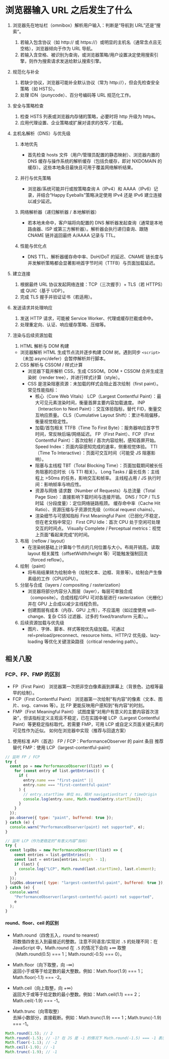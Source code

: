 # 浏览器输入 URL 之后发生了什么

1. 浏览器先在地址栏（omnibox）解析用户输入：判断是“导航到 URL”还是“搜索”。
   1. 若输入包含协议（如 http:// 或 https://）或明显的主机名（通常含点且无空格），浏览器倾向于作为 URL 导航。
   2. 若输入含空格、被识别为查询，或浏览器策略/用户设置决定使用搜索引擎，则作为搜索请求发送给默认搜索引擎。
2. 规范化与补全
   1. 若缺少协议，浏览器可能补全默认协议（常为 http://），但会先检查安全策略（如 HSTS）。
   2. 处理 IDN（punycode）、百分号编码等 URL 规范化工作。
3. 安全与策略检查
   1. 检查 HSTS 列表或浏览器内存储的策略，必要时将 http 升级为 https。
   2. 应用代理设置、企业策略或扩展对请求的改写／拦截。
4. 主机名解析（DNS）与优先级

   1. 本地优先
      - 首先检查 hosts 文件（用户/管理员配置的静态映射）、浏览器内置的 DNS 缓存与操作系统的解析缓存（包括负缓存，即对 NXDOMAIN 的缓存）。这些本地条目最快且可用于覆盖网络解析结果。
   2. 并行与优先策略
      - 浏览器/系统可能并行或按策略查询 A（IPv4）和 AAAA（IPv6）记录，并结合“Happy Eyeballs”策略决定使用 IPv4 还是 IPv6 建立连接以减少延迟。
   3. 网络解析器（递归解析器 / 本地解析器）

      - 若本地未命中，客户端将向配置的 DNS 解析器发起查询（通常是本地路由器、ISP 或第三方解析器）。解析器会执行递归查询、跟随 CNAME 链并返回最终 A/AAAA 记录与 TTL。

   4. 性能与优化点
      - DNS TTL、解析器缓存命中率、DoH/DoT 的延迟、CNAME 链长度与并发解析策略都会显著影响首字节时间（TTFB）与页面加载延迟。

5. 建立连接
   1. 根据最终 URL 协议发起网络连接：TCP（三次握手）+ TLS（若 HTTPS）或 QUIC（基于 UDP）。
   2. 完成 TLS 握手并验证证书（若适用）。
6. 发送请求并处理响应
   1. 发送 HTTP 请求，可能被 Service Worker、代理或缓存拦截或命中。
   2. 处理重定向、认证、响应缓存策略、压缩等。
7. 渲染与后续资源加载
   1. HTML 解析与 DOM 构建
   - 浏览器解析 HTML 生成节点流并逐步构建 DOM 树。遇到同步 `<script>`（未加 async/defer）会暂停解析并行脚本。
   2. CSS 解析与 CSSOM / 样式计算
      - 浏览器下载并解析 CSS，生成 CSSOM。DOM + CSSOM 合并生成渲染树（render tree），并进行样式计算（style）。
      - CSS 是渲染阻塞资源：未加载的样式会阻止首次绘制（first paint）。
        常见性能指标：
        - 核心（Core Web Vitals）
          LCP（Largest Contentful Paint）：最大可见元素渲染时间，衡量首屏主要内容加载速度。
          INP（Interaction to Next Paint）：交互体验指标，替代 FID，衡量交互响应质量。
          CLS（Cumulative Layout Shift）：累计布局偏移，衡量视觉稳定性。
        - 加载/首包相关
          TTFB（Time To First Byte）：服务器响应首字节时间，常反映后端/网络延迟。
          FP（First Paint）、FCP（First Contentful Paint）：首次绘制 / 首次内容绘制，感知首屏开始。
          Speed Index：页面内容感知完成的速率，侧重视觉体验。
          TTI（Time To Interactive）：页面可交互时间（可能受 JS 阻塞影响）。
        - 阻塞与主线程
          TBT（Total Blocking Time）：页面加载期间被长任务阻塞的总时长（与 TTI 相关）。
          Long Tasks / 最长任务：主线程上 >50ms 的任务，影响交互和帧率。
          主线程占用 / JS 执行时间：影响帧率与响应性。
        - 资源与网络
          请求数（Number of Requests）与总流量（Total Page Size）：直接影响下载时间与连接开销。
          DNS / TCP / TLS 时延（分段度量）：定位网络链路瓶颈。
          缓存命中率（Cache Hit Ratio）、资源压缩与子资源优先级（critical request chains）。
        - 渲染细节与可感知指标
          First Meaningful Paint（已弱化/不稳定，但在老文档中常见）
          First CPU Idle：首次 CPU 处于空闲可处理交互的时间点。
          Visually Complete / Perceptual metrics：视觉上页面“看起来完成”的时间。
   3. 布局（reflow / layout）
      - 在渲染树基础上计算每个节点的几何位置与大小。布局开销高，读取 layout 相关属性（offsetWidth/height 等）可能触发强制回流（forced reflow）。
   4. 绘制（paint）
      - 将布局结果转为绘制命令（绘制文本、边框、背景等）。绘制会产生像素级的工作（CPU/GPU）。
   5. 分层与合成（layers / compositing / rasterization）
      - 浏览器将部分内容分入图层（layer），每层可单独合成（composite）。合成线程/GPU 可对各层进行 rasterization（光栅化）并在 GPU 上合成以减少主线程负担。
      - 创建图层有成本（内存、GPU 上传），不应滥用（如过度使用 will-change、复杂 CSS 过滤器、过多的 fixed/transform 元素）。。
   6. 后续资源加载与优先级
      - 图片、字体、脚本、样式等按优先级加载。可通过 rel=preload/preconnect、resource hints、HTTP/2 优先级、lazy-loading 等优化关键渲染路径（critical rendering path）。

## 相关八股

### FCP、FP、FMP 的区别

- FP（First Paint）
  浏览器第一次把非空白像素画到屏幕上（背景色、边框等最早的绘制）。
- FCP（First Contentful Paint）
  浏览器第一次绘制“有内容”的像素（文本、图片、svg、canvas 等）。比 FP 更能反映用户感知到“有内容”的时刻。
- FMP（First Meaningful Paint）
  试图度量“对用户有意义的主要内容首次渲染”，但该指标定义主观且不稳定，已在实践中被 LCP（Largest Contentful Paint）等更稳定指标取代。若需要 FMP，可用 LCP 或自定义页面关键元素的可见性作为近似。
  如何在浏览器中实现（推荐与回退方案）

1. 使用标准 API（首选）
   FP / FCP：PerformanceObserver 的 paint 条目
   推荐替代 FMP：使用 LCP（largest-contentful-paint）

```js
// 监听 FP / FCP
try {
  const po = new PerformanceObserver((list) => {
    for (const entry of list.getEntries()) {
      if (
        entry.name === "first-paint" ||
        entry.name === "first-contentful-paint"
      ) {
        // entry.startTime 单位 ms，相对 navigationStart / timeOrigin
        console.log(entry.name, Math.round(entry.startTime));
      }
    }
  });
  po.observe({ type: "paint", buffered: true });
} catch (e) {
  console.warn("PerformanceObserver(paint) not supported", e);
}

// 监听 LCP（作为更稳定的“有意义内容”指标）
try {
  const lcpObs = new PerformanceObserver((list) => {
    const entries = list.getEntries();
    const last = entries[entries.length - 1];
    if (last) {
      console.log("LCP", Math.round(last.startTime), last.element);
    }
  });
  lcpObs.observe({ type: "largest-contentful-paint", buffered: true });
} catch (e) {
  console.warn(
    "PerformanceObserver(largest-contentful-paint) not supported",
    e
  );
}
```

#### round、floor、ceil 的区别

- Math.round（四舍五入，round to nearest）  
  将数值四舍五入到最接近的整数。注意不同语言/实现对 `.5` 的处理不同：在 JavaScript 中，Math.round 在 `.5` 的情况下会向 +∞ 取整（Math.round(0.5) === 1；Math.round(-0.5) === 0）。

- Math.floor（向下取整，向 -∞）  
  返回小于或等于给定数的最大整数。例如：Math.floor(1.9) === 1；Math.floor(-1.1) === -2。

- Math.ceil（向上取整，向 +∞）  
  返回大于或等于给定数的最小整数。例如：Math.ceil(1.1) === 2；Math.ceil(-1.9) === -1。

- Math.trunc（向零取整）  
  去掉小数部分，直接截断。例如：Math.trunc(1.9) === 1；Math.trunc(-1.9) === -1。

```js
Math.round(1.5); // 2
Math.round(-1.5); // -1? 在 JS 是 -1 的情况下 Math.round(-1.5) === -1 表示 .5 时向 +∞
Math.floor(-1.1); // -2
Math.ceil(-1.9); // -1
Math.trunc(-1.9); // -1
```
